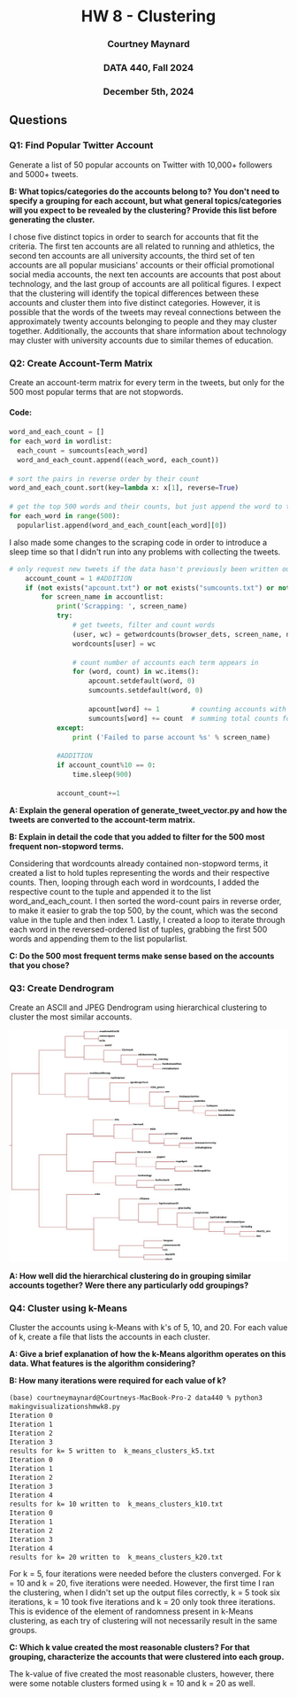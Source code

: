 <h1 align = "center">HW 8 - Clustering</h1>

<h3 align = "center">Courtney Maynard</h3>
<h3 align = "center">DATA 440, Fall 2024</h3>
<h3 align = "center">December 5th, 2024</h3>

## Questions
### Q1: Find Popular Twitter Account
Generate a list of 50 popular accounts on Twitter with 10,000+ followers and 5000+ tweets. 

**B: What topics/categories do the accounts belong to? You don't need to specify a grouping for each account, but what general topics/categories will you expect to be revealed by the clustering? Provide this list before generating the cluster.**

I chose five distinct topics in order to search for accounts that fit the criteria. The first ten accounts are all related to running and athletics, the second ten accounts are all university accounts, the third set of ten accounts are all popular musicians' accounts or their official promotional social media accounts, the next ten accounts are accounts that post about technology, and the last group of accounts are all political figures. I expect that the clustering will identify the topical differences between these accounts and cluster them into five distinct categories. However, it is possible that the words of the tweets may reveal connections between the approximately twenty accounts belonging to people and they may cluster together. Additionally, the accounts that share information about technology may cluster with university accounts due to similar themes of education. 

### Q2: Create Account-Term Matrix
Create an account-term matrix for every term in the tweets, but only for the 500 most popular terms that are not stopwords.

#### Code:
```python
word_and_each_count = []
for each_word in wordlist:
  each_count = sumcounts[each_word]
  word_and_each_count.append((each_word, each_count))

# sort the pairs in reverse order by their count
word_and_each_count.sort(key=lambda x: x[1], reverse=True)

# get the top 500 words and their counts, but just append the word to the list
for each_word in range(500):
  popularlist.append(word_and_each_count[each_word][0])
```

I also made some changes to the scraping code in order to introduce a sleep time so that I didn't run into any problems with collecting the tweets.
```python
# only request new tweets if the data hasn't previously been written out
    account_count = 1 #ADDITION
    if (not exists("apcount.txt") or not exists("sumcounts.txt") or not exists("wordcounts.txt")):
        for screen_name in accountlist:
            print('Scrapping: ', screen_name)
            try:
                # get tweets, filter and count words
                (user, wc) = getwordcounts(browser_dets, screen_name, num_tweets=50)
                wordcounts[user] = wc
            
                # count number of accounts each term appears in
                for (word, count) in wc.items():
                    apcount.setdefault(word, 0)
                    sumcounts.setdefault(word, 0)
                    
                    apcount[word] += 1        # counting accounts with the word
                    sumcounts[word] += count  # summing total counts for the word
            except:
                print ('Failed to parse account %s' % screen_name)

            #ADDITION
            if account_count%10 == 0:
                time.sleep(900)

            account_count+=1
```

**A: Explain the general operation of generate_tweet_vector.py and how the tweets are converted to the account-term matrix.**

**B: Explain in detail the code that you added to filter for the 500 most frequent non-stopword terms.**

Considering that wordcounts already contained non-stopword terms, it created a list to hold tuples representing the words and their respective counts. Then, looping through each word in wordcounts, I added the respective count to the tuple and appended it to the list word_and_each_count. I then sorted the word-count pairs in reverse order, to make it easier to grab the top 500, by the count, which was the second value in the tuple and then index 1. Lastly, I created a loop to iterate through each word in the reversed-ordered list of tuples, grabbing the first 500 words and appending them to the list popularlist.

**C: Do the 500 most frequent terms make sense based on the accounts that you chose?**

### Q3: Create Dendrogram
Create an ASCII and JPEG Dendrogram using hierarchical clustering to cluster the most similar accounts.

<img src="dendogram_twitter_accounts.jpeg" >

**A: How well did the hierarchical clustering do in grouping similar accounts together? Were there any particularly odd groupings?**

### Q4: Cluster using k-Means
Cluster the accounts using k-Means with k's of 5, 10, and 20. For each value of k, create a file that lists the accounts in each cluster.

**A: Give a brief explanation of how the k-Means algorithm operates on this data. What features is the algorithm considering?**

**B: How many iterations were required for each value of k?**
```console
(base) courtneymaynard@Courtneys-MacBook-Pro-2 data440 % python3 makingvisualizationshmwk8.py
Iteration 0
Iteration 1
Iteration 2
Iteration 3
results for k= 5 written to  k_means_clusters_k5.txt
Iteration 0
Iteration 1
Iteration 2
Iteration 3
Iteration 4
results for k= 10 written to  k_means_clusters_k10.txt
Iteration 0
Iteration 1
Iteration 2
Iteration 3
Iteration 4
results for k= 20 written to  k_means_clusters_k20.txt
```

For k = 5, four iterations were needed before the clusters converged. For k = 10 and k = 20, five iterations were needed. However, the first time I ran the clustering, when I didn't set up the output files correctly, k = 5 took six iterations, k = 10 took five iterations and k = 20 only took three iterations. This is evidence of the element of randomness present in k-Means clustering, as each try of clustering will not necessarily result in the same groups.

**C: Which k value created the most reasonable clusters? For that grouping, characterize the accounts that were clustered into each group.**

The k-value of five created the most reasonable clusters, however, there were some notable clusters formed using k = 10 and k = 20 as well.


